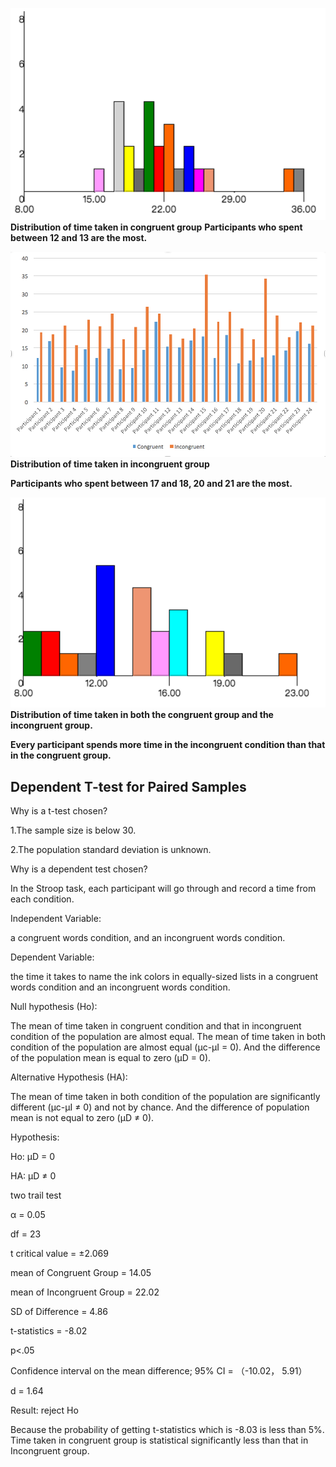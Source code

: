 <!--
.. title: Test a Perceptual Phenomenon
.. slug: test-a-erceptual-phenomenon
.. tags: statics, dependent-t-test, paired-sample
.. category: Statistics Report
.. guid: 01
.. description: A Practice of Dependent T-test for Paired Samples
.. date: 2017-08-26 00:05:00 UTC+08:00
.. base_url: http://www.testfield.cc/
.. type: text
-->

![](/images/dependent1.png)
**Distribution of time taken in congruent group**
**Participants who spent between 12  and 13 are the most.**


![](/images/dependent2.png)
**Distribution of time taken in incongruent group**

**Participants who spent between 17 and 18, 20 and 21 are the most.**


![](/images/dependent3.png)
**Distribution of time taken in both  the congruent group and the  incongruent group.**

**Every participant spends more time in the incongruent condition than that in  the congruent group.**



## Dependent T-test for Paired Samples


Why is a t-test chosen? 

1.The sample size is below 30.

2.The population standard deviation is unknown.


Why is a dependent test  chosen?

In the Stroop task, each participant will go through and record a time from each condition. 


Independent Variable: 

a congruent words condition, and an incongruent words condition.


Dependent Variable: 

 the time it takes to name the ink colors in equally-sized lists in a congruent words condition and an incongruent words condition. 


Null hypothesis (Ho):

The mean of time taken in congruent condition and that in incongruent condition  of  the population are almost equal.  The mean of  time  taken in both condition of the population are almost equal (μc-μI = 0).  And the difference of the population mean is equal to zero (μD = 0).


Alternative Hypothesis (HA):

The mean of  time  taken in both condition of the population are significantly different (μc-μI ≠ 0) and not by chance. And the difference of population mean is not  equal to zero (μD ≠ 0). 


Hypothesis:

Ho: μD = 0

HA: μD ≠ 0


two trail test

α = 0.05

df = 23

t critical value = ±2.069


mean of Congruent  Group = 14.05

mean of Incongruent Group = 22.02

SD of Difference = 4.86

t-statistics = -8.02

p<.05


Confidence interval on the mean difference; 95% CI = （-10.02， 5.91）

d = 1.64


Result: reject Ho

Because the probability of getting t-statistics which is -8.03 is less than 5%. Time taken in congruent group is statistical significantly less than that in Incongruent group.











